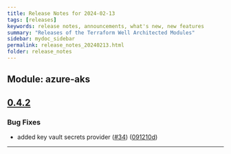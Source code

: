 ```yaml
---
title: Release Notes for 2024-02-13
tags: [releases]
keywords: release notes, announcements, what's new, new features
summary: "Releases of the Terraform Well Architected Modules"
sidebar: mydoc_sidebar
permalink: release_notes_20240213.html
folder: release_notes
---
```


## Module: azure-aks
## [0.4.2](https://github.com/CloudNationHQ/terraform-azure-aks/releases/tag/v0.4.2)


### Bug Fixes

* added key vault secrets provider ([#34](https://github.com/CloudNationHQ/terraform-azure-aks/issues/34)) ([091210d](https://github.com/CloudNationHQ/terraform-azure-aks/commit/091210d512e86c8646c0d69a14012354c5e3354e))

---

